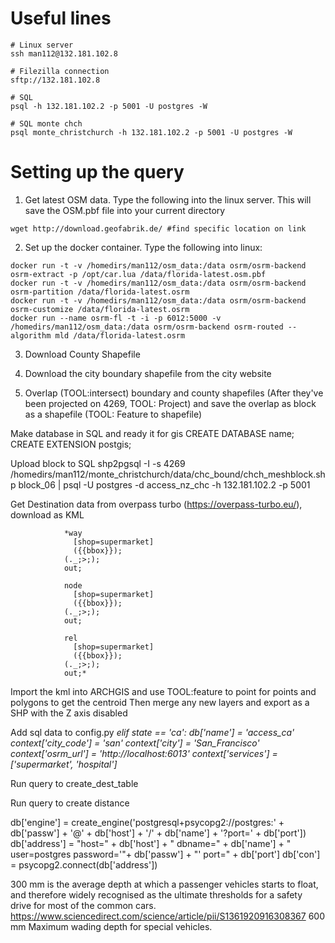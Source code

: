 
# Useful lines
```
# Linux server
ssh man112@132.181.102.8

# Filezilla connection
sftp://132.181.102.8

# SQL
psql -h 132.181.102.2 -p 5001 -U postgres -W

# SQL monte chch
psql monte_christchurch -h 132.181.102.2 -p 5001 -U postgres -W
```


# Setting up the query

1. Get latest OSM data. Type the following into the linux server. This will save the OSM.pbf file into your current directory

```
wget http://download.geofabrik.de/ #find specific location on link
```

2. Set up the docker container. Type the following into linux:
```
docker run -t -v /homedirs/man112/osm_data:/data osrm/osrm-backend osrm-extract -p /opt/car.lua /data/florida-latest.osm.pbf
docker run -t -v /homedirs/man112/osm_data:/data osrm/osrm-backend osrm-partition /data/florida-latest.osrm
docker run -t -v /homedirs/man112/osm_data:/data osrm/osrm-backend osrm-customize /data/florida-latest.osrm
docker run --name osrm-fl -t -i -p 6012:5000 -v /homedirs/man112/osm_data:/data osrm/osrm-backend osrm-routed --algorithm mld /data/florida-latest.osrm
```


3. Download County Shapefile

4. Download the city boundary shapefile from the city website

5. Overlap (TOOL:intersect) boundary and county shapefiles (After they've been projected on 4269, TOOL: Project) and save the overlap as block as a shapefile (TOOL: Feature to shapefile)

Make database in SQL and ready it for gis
  CREATE DATABASE name;
  CREATE EXTENSION postgis;

Upload block to SQL
shp2pgsql -I -s 4269 /homedirs/man112/monte_christchurch/data/chc_bound/chch_meshblock.shp block_06 | psql -U postgres -d access_nz_chc -h 132.181.102.2 -p 5001

Get Destination data from overpass turbo (https://overpass-turbo.eu/), download as KML

                *way
                  [shop=supermarket]
                  ({{bbox}});
                (._;>;);
                out;

                node
                  [shop=supermarket]
                  ({{bbox}});
                (._;>;);
                out;

                rel
                  [shop=supermarket]
                  ({{bbox}});
                (._;>;);
                out;*

Import the kml into ARCHGIS and use TOOL:feature to point for points and polygons to get the centroid
Then merge any new layers and export as a SHP with the Z axis disabled

Add sql data to config.py
    *elif state == 'ca':
        db['name'] = 'access_ca'
        context['city_code'] = 'san'
        context['city'] = 'San_Francisco'
        context['osrm_url'] = 'http://localhost:6013'
        context['services'] = ['supermarket', 'hospital']*

Run query to create_dest_table

Run query to create distance

db['engine'] = create_engine('postgresql+psycopg2://postgres:' + db['passw'] + '@' + db['host'] + '/' + db['name'] + '?port=' + db['port'])
db['address'] = "host=" + db['host'] + " dbname=" + db['name'] + " user=postgres password='"+ db['passw'] + "' port=" + db['port']
db['con'] = psycopg2.connect(db['address'])




300 mm is the average depth at which a passenger vehicles starts to float, and therefore widely recognised as the ultimate thresholds for a safety drive for most of the common cars. https://www.sciencedirect.com/science/article/pii/S1361920916308367
600 mm Maximum wading depth for special vehicles.

